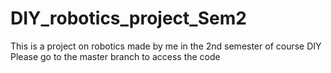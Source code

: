 # DIY_robotics_project_Sem2
This is a project on robotics made by me in the 2nd semester of course DIY
Please go to the master branch to access the code
